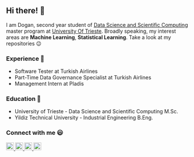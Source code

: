 
## Hi there! :wave:

I am Dogan, second year student of [Data Science and Scientific Computing](https://dssc.units.it) master program at [University Of Trieste](https://www.units.it/en). Broadly speaking, my interest areas are **Machine Learning**, **Statistical Learning**. Take a look at my repositories :wink:

### Experience :construction_worker:
* Software Tester at Turkish Airlines
* Part-Time Data Governance Specialist at Turkish Airlines
* Management Intern at Pladis

### Education :school:
* University of Trieste - Data Science and Scientific Computing M.Sc.
* Yildiz Technical University - Industrial Engineering B.Eng.

### Connect with me :smiley:

<a href="https://www.linkedin.com/in/dogancandemirbilek/">
   <img alt="Linkedin" src="https://user-images.githubusercontent.com/29048998/90065973-58005c80-dced-11ea-96d4-1f1076789995.png"
   width=21x">
</a>
<a href="https://stackoverflow.com/users/8078530/demirbilek">
  <img alt="Stackoverflow" src="https://user-images.githubusercontent.com/29048998/90065974-58005c80-dced-11ea-84f5-7cc2f2a36463.png"
  width=21x">
</a>
<a href="https://stackoverflow.com/users/8078530/demirbilek">
  <img alt="Kaggle" src="https://user-images.githubusercontent.com/29048998/90065972-5767c600-dced-11ea-8dc2-49c5c07fd738.png"
  width=21x">
</a>
<a href="https://www.hackerrank.com/demirbilek">
  <img alt="Hackerrank" src="https://user-images.githubusercontent.com/29048998/90065968-56cf2f80-dced-11ea-94a3-5259fa1e3bee.png"
  width=21x">
</a>
            

